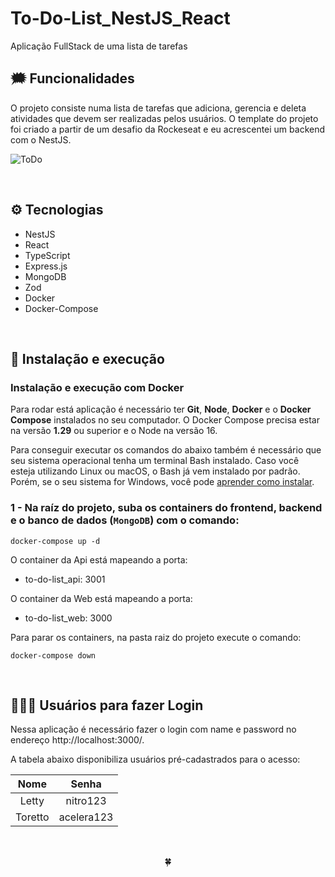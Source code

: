 # To-Do-List_NestJS_React

Aplicação FullStack de uma lista de tarefas

## 🗯️ Funcionalidades

 O projeto consiste numa lista de tarefas que adiciona, gerencia e deleta atividades 
 que devem ser realizadas pelos usuários. O template do projeto foi criado a partir 
 de um desafio da Rockeseat e eu acrescentei um backend com o NestJS. 
 
 ![ToDo](gravação-todo.gif)

<br />

## ⚙️ Tecnologias

- NestJS
- React
- TypeScript
- Express.js
- MongoDB
- Zod
- Docker
- Docker-Compose

<br />

## 🚀 Instalação e execução

### Instalação e execução com Docker

Para rodar está aplicação é necessário ter **Git**, **Node**, **Docker** e o **Docker Compose** instalados no seu computador. O Docker Compose precisa estar na versão **1.29** ou superior e o Node na versão 16.

Para conseguir executar os comandos do abaixo também é necessário que seu sistema operacional tenha um terminal Bash instalado. Caso você esteja utilizando Linux ou macOS, o Bash já vem instalado por padrão. Porém, se o seu sistema for Windows, você pode [aprender como instalar](https://dicasdeprogramacao.com.br/como-instalar-o-git-no-windows/).

### 1 - Na raíz do projeto, suba os containers do frontend, backend e o banco de dados (`MongoDB`) com o comando:

    docker-compose up -d 

O container da Api está mapeando a porta:

- to-do-list_api: 3001

O container da Web está mapeando a porta:

- to-do-list_web: 3000

Para parar os containers, na pasta raiz do projeto execute o comando:

    docker-compose down


<br />

## 🙎🏻‍♀️ Usuários para fazer Login

Nessa aplicação é necessário fazer o login com name e password no endereço http://localhost:3000/.

A tabela abaixo disponibiliza usuários pré-cadastrados para o acesso:

|   Nome   |   Senha    |
| :------: | :--------: |
|  Letty   | nitro123   |
|  Toretto | acelera123 |

<br />


<div>
  <p align="center">🍀</p>
</div>

